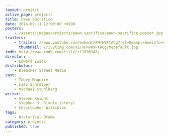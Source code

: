 ```yaml
---
layout: project
active_page: projects
title: Pawn Sacrifice
date: 2014-09-11 12:00:00 +0100
posters:
    - /assets/images/projects/pawn-sacrifice/pawn-sacrifice-poster.jpg
trailers:
    - trailer: //www.youtube.com/embed/xFHvH9FtACg?rel=0&amp;showinfo=0
      thumbnail: //i.ytimg.com/vi/xFHvH9FtACg/mqdefault.jpg
imdb: http://www.imdb.com/title/tt1596345/
director:
    - Edward Zwick
distributor:
    - Bleecker Street Media
cast:
    - Tobey Maguire
    - Liev Schreiber
    - Michael Stuhlbarg
writer:
    - Steven Knight
    - Stephen J. Rivele (story)
    - Christopher Wilkinson
tags:
    - Historical Drama
category: projects
published: true
---
```

